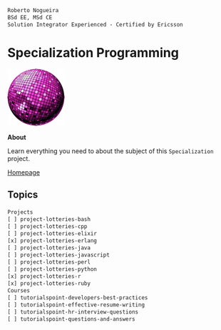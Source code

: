 ```
Roberto Nogueira  
BSd EE, MSd CE
Solution Integrator Experienced - Certified by Ericsson
```
# Specialization Programming

![specialization image](images/specialization.png)

**About**

Learn everything you need to about the subject of this `Specialization` project.

[Homepage](https://specialization.com)

## Topics
```
Projects
[ ] project-lotteries-bash
[ ] project-lotteries-cpp
[ ] project-lotteries-elixir
[x] project-lotteries-erlang
[ ] project-lotteries-java
[ ] project-lotteries-javascript
[ ] project-lotteries-perl
[ ] project-lotteries-python
[x] project-lotteries-r
[x] project-lotteries-ruby
Courses
[ ] tutorialspoint-developers-best-practices
[ ] tutorialspoint-effective-resume-writing
[ ] tutorialspoint-hr-interview-questions
[ ] tutorialspoint-questions-and-answers
```
